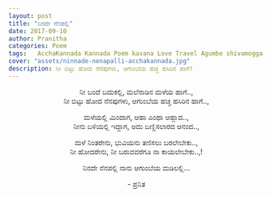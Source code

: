 ```yaml
---
layout: post
title: "ನಿನದೇ ನೆನಪಲ್ಲಿ"
date: 2017-09-10
author: Pranitha
categories: Poem
tags:	AcchaKannada Kannada Poem kavana Love Travel Agumbe shivamogga Rains Green Cloud Memories
cover: "assets/ninnade-nenapalli-acchakannada.jpg"
description: ನೀ ಬಿಟ್ಟು ಹೋದ ನೆನಪುಗಳು, ಆಗುಂಬೆಯ ಹಚ್ಚ ಹಸಿರಿನ ಹಾಗೆ!
---
```

<p align = "center">ನೀ ಬಂದೆ ಬದುಕಲ್ಲಿ, ಮಲೆನಾಡಿನ ಮಳೆಯ ಹಾಗೆ..,<br>
ನೀ ಬಿಟ್ಟು ಹೋದ ನೆನಪುಗಳು, ಆಗುಂಬೆಯ ಹಚ್ಚ ಹಸಿರಿನ ಹಾಗೆ..,</p><!--more-->

<p align = "center">ಮಳೆಯಲ್ಲಿ ಮಿಂದಾಗ, ಆಹಾ ಎಂಥಾ ಆಹ್ಲಾದ..,<br>
ನೀನು ಬಳಿಯಲ್ಲಿ ಇದ್ದಾಗ, ಅದು ಬಣ್ಣಿಸಲಾರದ ಆನಂದ..,<br></p>

<p align = "center">ಮಳೆ ನಿಂತರೇನು, ಭುವಿಯನು ತಣಿಸಲು ಬರಲೇಬೇಕು..,<br>
ನೀ ಹೋದರೇನು, ನೀ ಬರುವವರೆಗೂ ನಾ ಕಾಯಲೇಬೇಕು..,!<br></p>

<p align ="center">ನಿನದೇ ನೆನಪಲ್ಲಿ ನಾನು ಆಗುಂಬೆಯ ಮಡಿಲಲ್ಲಿ...</p>

<p align ="center">- ಪ್ರನಿತ</p>
